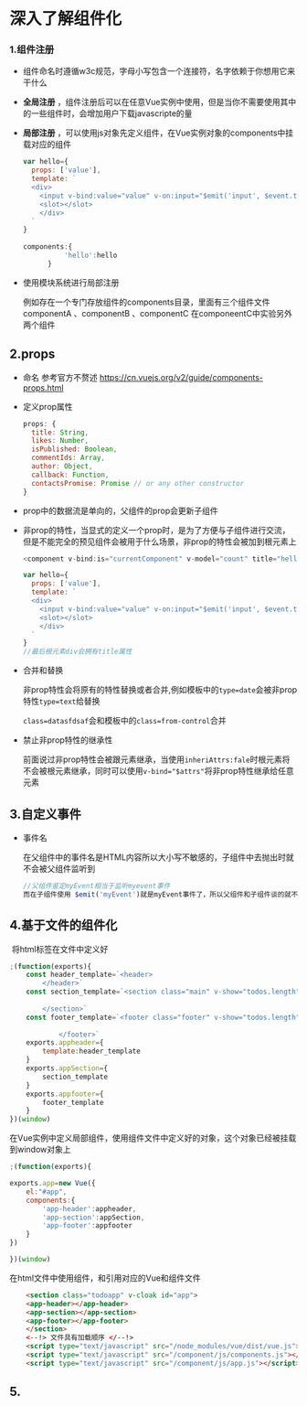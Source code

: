 # 深入了解组件化

### 1.组件注册

- 组件命名时遵循w3c规范，字母小写包含一个连接符，名字依赖于你想用它来干什么

- **全局注册** ，组件注册后可以在任意Vue实例中使用，但是当你不需要使用其中的一些组件时，会增加用户下载javascripte的量

- **局部注册** ，可以使用js对象先定义组件，在Vue实例对象的components中挂载对应的组件

  ```javascript
  var hello={
    props: ['value'],
    template: `
    <div>
      <input v-bind:value="value" v-on:input="$emit('input', $event.target.value)">  
      <slot></slot>
      </div>
    `
  }
  		
  components:{
  			'hello':hello
  		}
  ```

  

- 使用模块系统进行局部注册

   例如存在一个专门存放组件的components目录，里面有三个组件文件componentA 、componentB 、componentC 在componeentC中实验另外两个组件

## 2.props

+ 命名 参考官方不赘述 https://cn.vuejs.org/v2/guide/components-props.html

+ 定义prop属性 

  ````javascript
  props: {
    title: String,
    likes: Number,
    isPublished: Boolean,
    commentIds: Array,
    author: Object,
    callback: Function,
    contactsPromise: Promise // or any other constructor
  }
  ````

+ prop中的数据流是单向的，父组件的prop会更新子组件

+ 非prop的特性，当显式的定义一个prop时，是为了方便与子组件进行交流，但是不能完全的预见组件会被用于什么场景，非prop的特性会被加到根元素上

  ```javascript
  <component v-bind:is="currentComponent" v-model="count" title="hello">{{count}}</component>	
  
  var hello={
    props: ['value'],
    template: `
    <div>
      <input v-bind:value="value" v-on:input="$emit('input', $event.target.value)">  
      <slot></slot>
      </div>
    `
  }
  //最后根元素div会拥有title属性
  ```

+ 合并和替换

  非prop特性会将原有的特性替换或者合并,例如模板中的`type=date`会被非prop特性`type=text`给替换

  `class=datasfdsaf`会和模板中的`class=from-control`合并

+ 禁止非prop特性的继承性

  前面说过非prop特性会被跟元素继承，当使用`inheriAttrs:fale`时根元素将不会被根元素继承，同时可以使用`v-bind="$attrs"`将非prop特性继承给任意元素

## 3.自定义事件

+ 事件名

  在父组件中的事件名是HTML内容所以大小写不敏感的，子组件中去抛出时就不会被父组件监听到

  ```javascript
  //父组件鉴定myEvent相当于监听myevent事件
  而在子组件使用 $emit('myEvent')就是myEvent事件了，所以父组件和子组件谈的就不是同一个东西了
  ```

  

## 4.基于文件的组件化

​	将html标签在文件中定义好

```javascript
;(function(exports){
	const header_template=`<header>		
		</header>`
	const section_template=`<section class="main" v-show="todos.length">
				
		</section>`
	const footer_template=`<footer class="footer" v-show="todos.length">
				
			</footer>`
	exports.appheader={
		template:header_template
	}
	exports.appSection={
		section_template
	}
	exports.appfooter={
		footer_template
	}
})(window)
```



在Vue实例中定义局部组件，使用组件文件中定义好的对象，这个对象已经被挂载到window对象上

```javascript
;(function(exports){

exports.app=new Vue({
	el:"#app",
	components:{
		'app-header':appheader,
		'app-section':appSection,
		'app-footer':appfooter
	}
})

})(window) 
```

在html文件中使用组件，和引用对应的Vue和组件文件

```html
	<section class="todoapp" v-cloak id="app">
	<app-header></app-header>
	<app-section></app-section>
	<app-footer></app-footer>
	</section>
	<--!> 文件具有加载顺序 </--!>
	<script type="text/javascript" src="/node_modules/vue/dist/vue.js"></script>
	<script type="text/javascript" src="/component/js/components.js"></script>
	<script type="text/javascript" src="/component/js/app.js"></script>
```





## 5.





















































